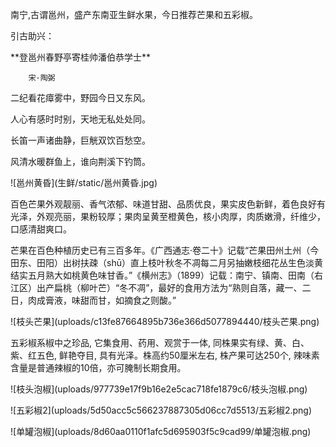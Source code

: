 南宁,古谓邕州，盛产东南亚生鲜水果，今日推荐芒果和五彩椒。

引古助兴：

\*\*登邕州春野亭寄桂帅潘伯恭学士\*\*

```
    宋·陶弼
```

二纪看花瘴雾中，野园今日又东风。

人心有感时时别，天地无私处处同。

长笛一声诸曲静，巨觥双饮百愁空。

风清水暖群鱼上，谁向荆溪下钓筒。

!\[邕州黄昏\]\(生鲜/static/邕州黄昏.jpg\)

百色芒果外观靓丽、香气浓郁、味道甘甜、品质优良，果实皮色新鲜，着色良好有光泽，外观亮丽，果粉较厚；果肉呈黄至橙黄色，核小肉厚，肉质嫩滑，纤维少，口感清甜爽口。

芒果在百色种植历史已有三百多年。《广西通志·卷二十》记载“芒果田州土州（今田东、田阳）出树扶疎（shū）直上枝叶秋冬不凋每二月另抽嫩枝细花丛生色淡黄结实五月熟大如桃黄色味甘香。”《横州志》（1899）记载：南宁、镇南、田南（右江区）出产扁桃（柳叶芒）“冬不凋”，最好的食用方法为“熟则自落，藏一、二日，肉成膏液，味甜而甘，如摘食之则酸。”

!\[枝头芒果\]\(uploads/c13fe87664895b736e366d5077894440/枝头芒果.png\)

五彩椒系椒中之珍品, 它集食用、药用、观赏于一体, 同株果实有绿、黄、白、紫、红五色, 鲜艳夺目, 具有光泽。株高约50厘米左右, 株产果可达250个, 辣味素含量是普通辣椒的10倍，亦可腌制长期食用。

!\[枝头泡椒\]\(uploads/977739e17f9b16e2e5cac718fe1879c6/枝头泡椒.png\)

!\[五彩椒2\]\(uploads/5d50acc5c566237887305d06cc7d5513/五彩椒2.png\)

!\[单罐泡椒\]\(uploads/8d60aa0110f1afc5d695903f5c9cad99/单罐泡椒.png\)

